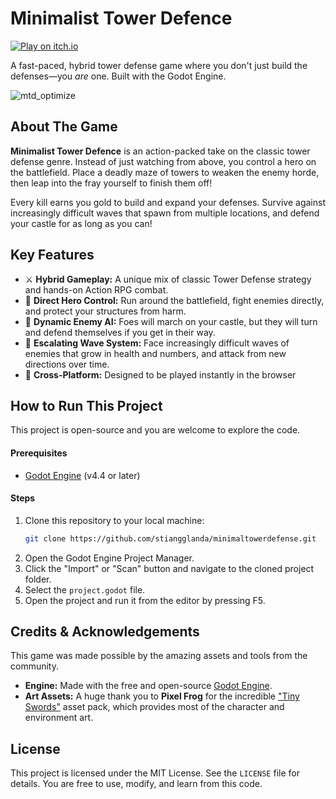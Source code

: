 # Minimalist Tower Defence

[![Play on itch.io](https://img.shields.io/badge/Play%20Now-on%20itch.io-F66700?style=for-the-badge&logo=itch.io)](https://stlndinteractive.itch.io/minimalist-tower-defence)

A fast-paced, hybrid tower defense game where you don't just build the defenses—you *are* one. Built with the Godot Engine.

![mtd_optimize](https://github.com/user-attachments/assets/f2ca17ee-9cb8-4e4f-bc77-4c878d4813da)

## About The Game

**Minimalist Tower Defence** is an action-packed take on the classic tower defense genre. Instead of just watching from above, you control a hero on the battlefield. Place a deadly maze of towers to weaken the enemy horde, then leap into the fray yourself to finish them off!

Every kill earns you gold to build and expand your defenses. Survive against increasingly difficult waves that spawn from multiple locations, and defend your castle for as long as you can!

## Key Features

*   ⚔️ **Hybrid Gameplay:** A unique mix of classic Tower Defense strategy and hands-on Action RPG combat.
*   🏃 **Direct Hero Control:** Run around the battlefield, fight enemies directly, and protect your structures from harm.
*   🧠 **Dynamic Enemy AI:** Foes will march on your castle, but they will turn and defend themselves if you get in their way.
*   🌊 **Escalating Wave System:** Face increasingly difficult waves of enemies that grow in health and numbers, and attack from new directions over time.
*   📱 **Cross-Platform:** Designed to be played instantly in the browser

## How to Run This Project

This project is open-source and you are welcome to explore the code.

#### Prerequisites
*   [Godot Engine](https://godotengine.org/download) (v4.4 or later)

#### Steps
1.  Clone this repository to your local machine:
    ```bash
    git clone https://github.com/stiangglanda/minimaltowerdefense.git
    ```
2.  Open the Godot Engine Project Manager.
3.  Click the "Import" or "Scan" button and navigate to the cloned project folder.
4.  Select the `project.godot` file.
5.  Open the project and run it from the editor by pressing F5.

## Credits & Acknowledgements

This game was made possible by the amazing assets and tools from the community.

*   **Engine:** Made with the free and open-source [Godot Engine](https://godotengine.org/).
*   **Art Assets:** A huge thank you to **Pixel Frog** for the incredible ["Tiny Swords"](https://pixelfrog-assets.itch.io/tiny-swords) asset pack, which provides most of the character and environment art.

## License

This project is licensed under the MIT License. See the `LICENSE` file for details. You are free to use, modify, and learn from this code.
